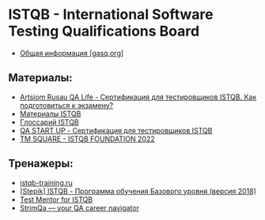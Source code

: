 # ISTQB - International Software Testing Qualifications Board

- [Общая информация [gasq.org]](https://www.gasq.org/ru/modules/istqb.html)

## Материалы:
- [Artsiom Rusau QA Life - Сертификация для тестировщиков ISTQB. Как подготовиться к экзамену?](https://www.youtube.com/watch?v=vkFT3iLFna0)
- [Материалы ISTQB](https://www.rstqb.org/ru/istqb-downloads.html)
- [Глоссарий ISTQB](https://glossary.istqb.org/ru/search/)
- [QA START UP - Сертификация для тестировщиков ISTQB](https://www.youtube.com/playlist?list=PLRs8EELOYKc4GW3sZgXdHzBYlAXl5R_IG)
- [TM SQUARE - ISTQB FOUNDATION 2022](https://www.youtube.com/playlist?list=PLj5VKaW115t1o1hk5ZbNWFr4sW5mBpvmv)


## Тренажеры:
- [istqb-training.ru](https://istqb-training.ru/)
- [[Stepik] ISTQB - Программа обучения Базового уровня (версия 2018)](https://stepik.org/course/123896/info)
- [Test Mentor for ISTQB](https://play.google.com/store/apps/details?id=com.istqbtestmentor&hl=ru&gl=US)
- [StrimQa — your QA career navigator](https://strimqa.com/)